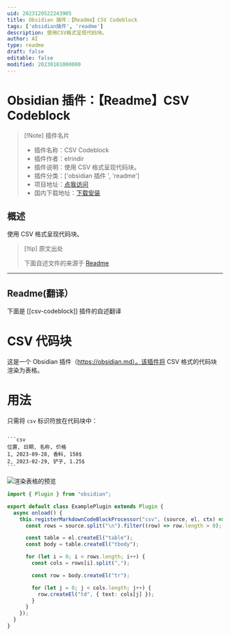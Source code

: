 ```yaml
---
uid: 2023120522243905
title: Obsidian 插件：【Readme】CSV Codeblock
tags: ['obsidian插件', 'readme']
description: 使用CSV格式呈现代码块。
author: AI
type: readme
draft: false
editable: false
modified: 20230101000000
---
```


# Obsidian 插件：【Readme】CSV Codeblock

> [!Note] 插件名片
> - 插件名称：CSV Codeblock
> - 插件作者：elrindir
> - 插件说明：使用 CSV 格式呈现代码块。
> - 插件分类：['obsidian 插件 ', 'readme']
> - 项目地址：[点我访问](https://github.com/elrindir/obsidian-csv-codeblock)
> - 国内下载地址：[下载安装](https://pkmer.cn/products/plugin/pluginMarket/?csv-codeblock)

## 概述

使用 CSV 格式呈现代码块。

> [!tip] 原文出处
>
>下面自述文件的来源于 [Readme](https://ghproxy.net/https://raw.githubusercontent.com/elrindir/obsidian-csv-codeblock/master/README.md)
>

---

## Readme(翻译）

下面是 [[csv-codeblock]] 插件的自述翻译

# CSV 代码块

这是一个 Obsidian 插件（<https://obsidian.md）。该插件将> CSV 格式的代码块渲染为表格。

# 用法

只需将 `csv` 标识符放在代码块中：

`````

```csv
位置, 日期, 名称, 价格
1, 2023-09-28, 香料, 150$
2, 2023-02-29, 铲子, 1.25$
```

`````

![渲染表格的预览](https://github.com/elrindir/obsidian-csv-codeblock/blob/master/rendered_table.png)

```ts
import { Plugin } from "obsidian";

export default class ExamplePlugin extends Plugin {
  async onload() {
    this.registerMarkdownCodeBlockProcessor("csv", (source, el, ctx) => {
      const rows = source.split("\n").filter((row) => row.length > 0);

      const table = el.createEl("table");
      const body = table.createEl("tbody");

      for (let i = 0; i < rows.length; i++) {
        const cols = rows[i].split(",");

        const row = body.createEl("tr");

        for (let j = 0; j < cols.length; j++) {
          row.createEl("td", { text: cols[j] });
        }
      }
    });
  }
}
```